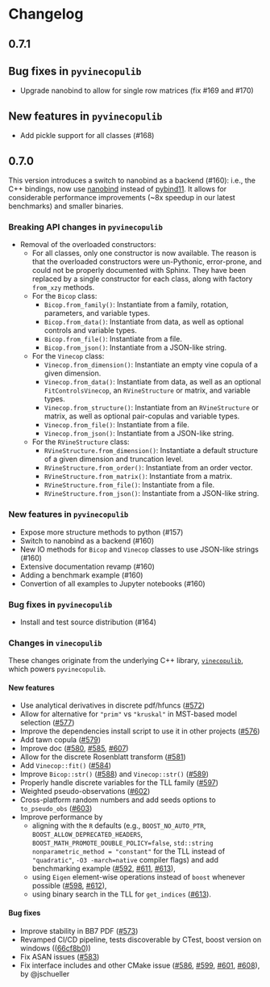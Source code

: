 # Changelog

## 0.7.1

## Bug fixes in `pyvinecopulib`

* Upgrade nanobind to allow for single row matrices (fix #169 and #170)

## New features in `pyvinecopulib`

* Add pickle support for all classes (#168)

## 0.7.0

This version introduces a switch to nanobind as a backend (#160): i.e., the C++ bindings, now use [nanobind](https://nanobind.readthedocs.io/) instead of [pybind11](https://pybind11.readthedocs.io/).
It allows for considerable performance improvements (~8x speedup in our latest benchmarks) and smaller binaries.

### Breaking API changes in `pyvinecopulib`

* Removal of the overloaded constructors:
    * For all classes, only one constructor is now available.
    The reason is that the overloaded constructors were un-Pythonic, error-prone, and could not be properly documented with Sphinx.
    They have been replaced by a single constructor for each class, along with factory `from_xzy` methods.
    * For the ``Bicop`` class:
        * ``Bicop.from_family()``: Instantiate from a family, rotation, parameters, and variable types.
        * ``Bicop.from_data()``: Instantiate from data, as well as optional controls and variable types.
        * ``Bicop.from_file()``: Instantiate from a file.
        * ``Bicop.from_json()``: Instantiate from a JSON-like string.
    * For the ``Vinecop`` class:
        * ``Vinecop.from_dimension()``: Instantiate an empty vine copula of a given dimension.
        * ``Vinecop.from_data()``: Instantiate from data, as well as an optional ``FitControlsVinecop``, an ``RVineStructure`` or matrix, and variable types.
        * ``Vinecop.from_structure()``: Instantiate from an ``RVineStructure`` or matrix, as well as optional pair-copulas and variable types.
        * ``Vinecop.from_file()``: Instantiate from a file.
        * ``Vinecop.from_json()``: Instantiate from a JSON-like string.
    * For the ``RVineStructure`` class:
        * ``RVineStructure.from_dimension()``: Instantiate a default structure of a given dimension and truncation level.
        * ``RVineStructure.from_order()``: Instantiate from an order vector.
        * ``RVineStructure.from_matrix()``: Instantiate from a matrix.
        * ``RVineStructure.from_file()``: Instantiate from a file.
        * ``RVineStructure.from_json()``: Instantiate from a JSON-like string.

### New features in `pyvinecopulib`

* Expose more structure methods to python (#157)
* Switch to nanobind as a backend (#160)
* New IO methods for `Bicop` and `Vinecop` classes to use JSON-like strings (#160)
* Extensive documentation revamp (#160)
* Adding a benchmark example (#160)
* Convertion of all examples to Jupyter notebooks (#160)

### Bug fixes in `pyvinecopulib`

* Install and test source distribution (#164)

### Changes in `vinecopulib`

These changes originate from the underlying C++ library, [`vinecopulib`](https://github.com/vinecopulib/vinecopulib), which powers `pyvinecopulib`.

#### New features

* Use analytical derivatives in discrete pdf/hfuncs ([#572](https://github.com/vinecopulib/vinecopulib/pull/572))
* Allow for alternative for `"prim"` vs `"kruskal"` in MST-based model selection ([#577](https://github.com/vinecopulib/vinecopulib/pull/577))
* Improve the dependencies install script to use it in other projects ([#576](https://github.com/vinecopulib/vinecopulib/pull/576))
* Add tawn copula ([#579](https://github.com/vinecopulib/vinecopulib/pull/579))
* Improve doc ([#580](https://github.com/vinecopulib/vinecopulib/pull/580), [#585](https://github.com/vinecopulib/vinecopulib/pull/585), [#607](https://github.com/vinecopulib/vinecopulib/pull/607))
* Allow for the discrete Rosenblatt transform ([#581](https://github.com/vinecopulib/vinecopulib/pull/581))
* Add `Vinecop::fit()` ([#584](https://github.com/vinecopulib/vinecopulib/pull/584))
* Improve `Bicop::str()` ([#588](https://github.com/vinecopulib/vinecopulib/pull/588)) and `Vinecop::str()` ([#589](https://github.com/vinecopulib/vinecopulib/pull/589))
* Properly handle discrete variables for the TLL family ([#597](https://github.com/vinecopulib/vinecopulib/pull/597))
* Weighted pseudo-observations ([#602](https://github.com/vinecopulib/vinecopulib/pull/602))
* Cross-platform random numbers and add seeds options to `to_pseudo_obs` ([#603](https://github.com/vinecopulib/vinecopulib/pull/603))
* Improve performance by
    * aligning with the `R` defaults (e.g., `BOOST_NO_AUTO_PTR`, `BOOST_ALLOW_DEPRECATED_HEADERS`, `BOOST_MATH_PROMOTE_DOUBLE_POLICY=false`, `std::string nonparametric_method = "constant"` for the TLL instead of `"quadratic"`, `-O3 -march=native` compiler flags) and add benchmarking example ([#592](https://github.com/vinecopulib/vinecopulib/pull/592), [#611](https://github.com/vinecopulib/vinecopulib/pull/611), [#613](https://github.com/vinecopulib/vinecopulib/pull/613)),
    * using `Eigen` element-wise operations instead of `boost` whenever possible ([#598](https://github.com/vinecopulib/vinecopulib/pull/598), [#612](https://github.com/vinecopulib/vinecopulib/pull/612)),
    * using binary search in the TLL for `get_indices` ([#613](https://github.com/vinecopulib/vinecopulib/pull/613)).

#### Bug fixes

* Improve stability in BB7 PDF ([#573](https://github.com/vinecopulib/vinecopulib/pull/573))
* Revamped CI/CD pipeline, tests discoverable by CTest, boost version on windows (([66cf8b0](https://github.com/vinecopulib/vinecopulib/commit/66cf8b0)))
* Fix ASAN issues ([#583](https://github.com/vinecopulib/vinecopulib/pull/583))
* Fix interface includes and other CMake issue ([#586](https://github.com/vinecopulib/vinecopulib/pull/586), [#599](https://github.com/vinecopulib/vinecopulib/pull/599), [#601](https://github.com/vinecopulib/vinecopulib/pull/601), [#608](https://github.com/vinecopulib/vinecopulib/pull/608)), by @jschueller
